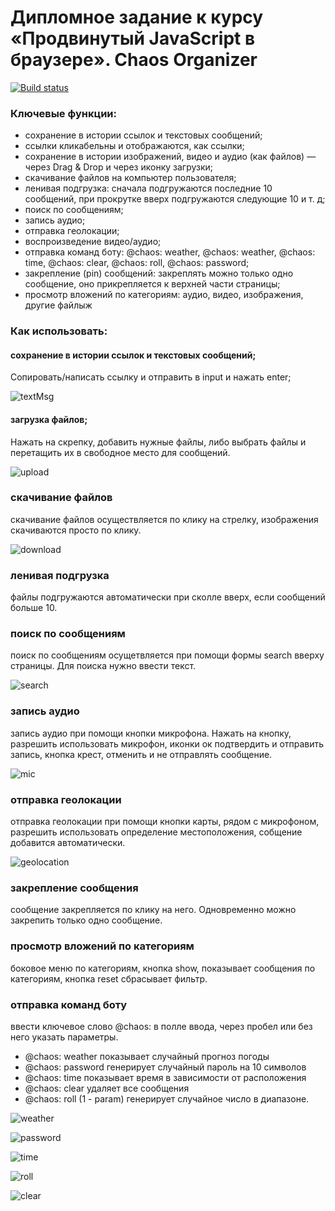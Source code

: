 # Дипломное задание к курсу «Продвинутый JavaScript в браузере». Chaos Organizer

[![Build status](https://ci.appveyor.com/api/projects/status/i8knb7ub8iou3k54?svg=true)](https://ci.appveyor.com/project/ShulaevIvan/ahj-diplom-front)

### Ключевые функции:

- сохранение в истории ссылок и текстовых сообщений;
- ссылки  кликабельны и отображаются, как ссылки;
- сохранение в истории изображений, видео и аудио (как файлов) — через Drag & Drop и через иконку загрузки;
- скачивание файлов на компьютер пользователя;
- ленивая подгрузка: сначала подгружаются последние 10 сообщений, при прокрутке вверх подгружаются следующие 10 и т. д;
- поиск по сообщениям;
- запись аудио;
- отправка геолокации;
- воспроизведение видео/аудио;
- отправка команд боту: @chaos: weather, @chaos: weather, @chaos: time, @chaos: clear, @chaos: roll, @chaos: password;
- закрепление (pin) сообщений: закреплять можно только одно сообщение, оно прикрепляется к верхней части страницы;
- просмотр вложений по категориям: аудио, видео, изображения, другие файлыж


### Как использовать:

#### сохранение в истории ссылок и текстовых сообщений;

Сопировать/написать ссылку и отправить в input и нажать enter;

![textMsg](https://raw.githubusercontent.com/ShulaevIvan/ahj_diplom_front/master/screenshots/textMsg.png)

#### загрузка файлов;

Нажать на скрепку, добавить нужные файлы, либо выбрать файлы и перетащить их в свободное место для сообщений.

![upload](https://github.com/ShulaevIvan/ahj_diplom_front/blob/master/screenshots/drag.png?raw=true)

### скачивание файлов

скачивание файлов осуществляется по клику на стрелку, изображения скачиваются просто по клику.

![download](https://github.com/ShulaevIvan/ahj_diplom_front/blob/master/screenshots/download.png?raw=true)

### ленивая подгрузка

файлы подгружаются автоматически при сколле вверх, если сообщений больше 10.

### поиск по сообщениям

поиск по сообщениям осущетвляется при помощи формы search вверху страницы. Для поиска нужно ввести текст.

![search](https://github.com/ShulaevIvan/ahj_diplom_front/blob/master/screenshots/search.png?raw=true)

### запись аудио

запись аудио при помощи кнопки микрофона. Нажать на кнопку, разрешить использовать микрофон, иконки ок  подтвердить и отправить запись, кнопка крест, отменить и не отправлять сообщение.

![mic](https://github.com/ShulaevIvan/ahj_diplom_front/blob/master/screenshots/mic.png?raw=true)

### отправка геолокации

отправка геолокации при помощи кнопки карты, рядом с микрофоном, разрешить использовать определение местоположения, собщение добавится автоматически.

![geolocation](https://github.com/ShulaevIvan/ahj_diplom_front/blob/master/screenshots/geolocation.png?raw=true)


### закрепление сообщения

сообщение закрепляется по клику на него. Одновременно можно закрепить только одно сообщение.


### просмотр вложений по категориям

боковое меню по категориям, кнопка show, показывает сообщения по категориям, кнопка reset сбрасывает фильтр.


### отправка команд боту

ввести ключевое слово @chaos: в полле ввода, через пробел или без него указать параметры.

- @chaos: weather показывает случайный прогноз погоды
- @chaos: password генерирует случайный пароль на 10 символов
- @chaos: time показывает время в зависимости от расположения
- @chaos: clear удаляет все сообщения
- @chaos: roll (1 - param) генерирует случайное число в диапазоне.


![weather](https://github.com/ShulaevIvan/ahj_diplom_front/blob/master/screenshots/chaosWeather.png?raw=true)

![password](https://github.com/ShulaevIvan/ahj_diplom_front/blob/master/screenshots/chaosPassword.png?raw=true)

![time](https://github.com/ShulaevIvan/ahj_diplom_front/blob/master/screenshots/chaosTime.png?raw=true)

![roll](https://github.com/ShulaevIvan/ahj_diplom_front/blob/master/screenshots/chaosRoll.png?raw=true)

![clear](https://github.com/ShulaevIvan/ahj_diplom_front/blob/master/screenshots/chaosClear.png?raw=true)
















